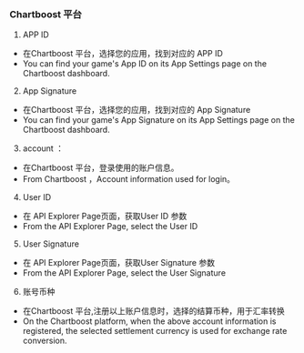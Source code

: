 ### Chartboost 平台
1. APP ID
- 在Chartboost 平台，选择您的应用，找到对应的 APP ID 
- You can find your game's App ID on its App Settings page on the Chartboost dashboard. 
2. App Signature
- 在Chartboost 平台，选择您的应用，找到对应的 App Signature
- You can find your game's App Signature on its App Settings page on the Chartboost dashboard. 
3. account ：
-   在Chartboost   平台，登录使用的账户信息。
-    From Chartboost  ，Account information used for login。
4. User ID
- 在 API Explorer Page页面，获取User ID 参数
- From the API Explorer Page, select the User ID
5. User Signature
- 在 API Explorer Page页面，获取User Signature 参数
- From the API Explorer Page, select the User Signature
6. 账号币种
- 在Chartboost 平台,注册以上账户信息时，选择的结算币种，用于汇率转换
- On the Chartboost  platform, when the above account information is registered, the selected settlement currency is used for exchange rate conversion.